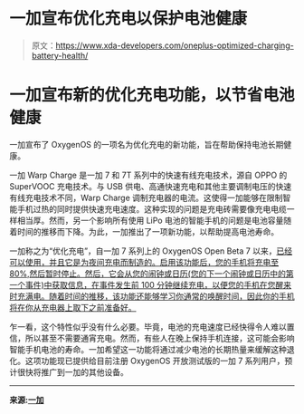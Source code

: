 # 一加宣布优化充电以保护电池健康

> 原文：<https://www.xda-developers.com/oneplus-optimized-charging-battery-health/>

# 一加宣布新的优化充电功能，以节省电池健康

一加宣布了 OxygenOS 的一项名为优化充电的新功能，旨在帮助保持电池长期健康。

一加 Warp Charge 是一加 7 和 7T 系列中的快速有线充电技术，源自 OPPO 的 SuperVOOC 充电技术。与 USB 供电、高通快速充电和其他主要调制电压的快速有线充电技术不同，Warp Charge 调制充电器的电流。这使得一加能够在限制智能手机过热的同时提供快速充电速度。这种实现的问题是充电砖需要像充电电缆一样相当厚。然而，另一个影响所有使用 LiPo 电池的智能手机的问题是电池容量随着时间的推移而下降。为此，一加推出了一项新功能，以帮助提高电池寿命。

一加称之为“优化充电”，自一加 7 系列上的 OxygenOS Open Beta 7 以来，[已经可以使用，并且它是为夜间充电而制造的。启用该功能后，您的手机将充电至 80%,然后暂时停止。然后，它会从您的闹钟或日历(您的下一个闹钟或日历中的第一个事件)中获取信息，在事件发生前 100 分钟继续充电，以便您的手机在您醒来时充满电。随着时间的推移，该功能还能够学习你通常的唤醒时间，因此你的手机将在你从充电器上取下之前准备好。](https://www.xda-developers.com/oneplus-oxygenos-open-beta-7-pro-optimized-charging-chromatic-reading-mode/)

乍一看，这个特性似乎没有什么必要。毕竟，电池的充电速度已经快得令人难以置信，所以甚至不需要通宵充电。然而，有些人在晚上保持手机连接，这可能会影响智能手机电池的寿命。一加希望这一功能将通过减少电池的长期热量来缓解这种退化。这项功能现已提供给目前注册 OxygenOS 开放测试版的一加 7 系列用户，预计很快将推广到一加的其他设备。

* * *

**来源:[一加](https://forums.oneplus.com/threads/software-feature-reveal-optimized-charging.1161761/)**